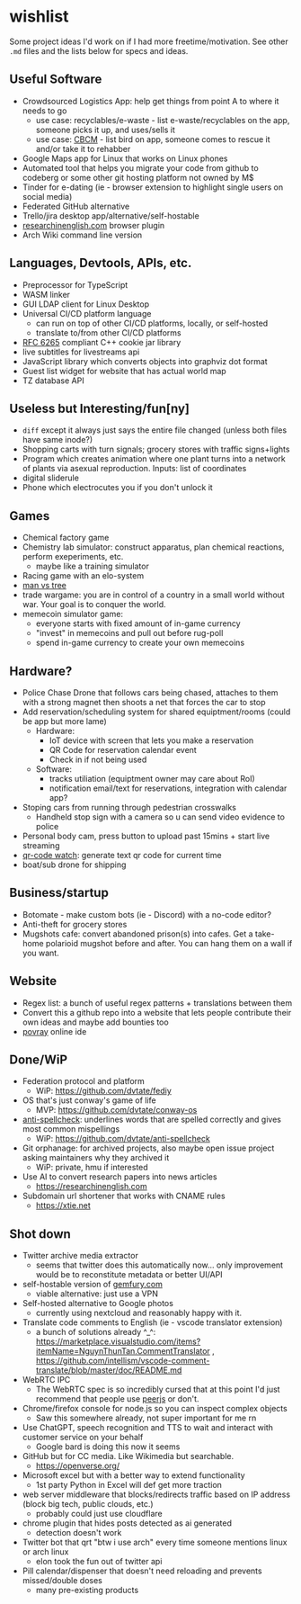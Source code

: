 # wishlist
Some project ideas I'd work on if I had more freetime/motivation. See other `.md` files and the lists below for specs and ideas.

## Useful Software
- Crowdsourced Logistics App: help get things from point A to where it needs to go
  - use case: recyclables/e-waste - list e-waste/recyclables on the app, someone picks it up, and uses/sells it
  - use case: [CBCM](https://birdmonitors.net) - list bird on app, someone comes to rescue it and/or take it to rehabber
- Google Maps app for Linux that works on Linux phones
- Automated tool that helps you migrate your code from github to codeberg or some other git hosting platform not owned by M$
- Tinder for e-dating (ie - browser extension to highlight single users on social media)
- Federated GitHub alternative
- Trello/jira desktop app/alternative/self-hostable
- [researchinenglish.com](https://researchinenglish.com) browser plugin
- Arch Wiki command line version

## Languages, Devtools, APIs, etc.
- Preprocessor for TypeScript
- WASM linker
- GUI LDAP client for Linux Desktop
- Universal CI/CD platform language
  - can run on top of other CI/CD platforms, locally, or self-hosted
  - translate to/from other CI/CD platforms
- [RFC 6265](https://datatracker.ietf.org/doc/html/rfc6265) compliant C++ cookie jar library
- live subtitles for livestreams api
- JavaScript library which converts objects into graphviz dot format
- Guest list widget for website that has actual world map
- TZ database API

## Useless but Interesting/fun\[ny]
- `diff` except it always just says the entire file changed (unless both files have same inode?)
- Shopping carts with turn signals; grocery stores with traffic signs+lights
- Program which creates animation where one plant turns into a network of plants via asexual reproduction. Inputs: list of coordinates
- digital sliderule
- Phone which electrocutes you if you don't unlock it

## Games
- Chemical factory game
- Chemistry lab simulator: construct apparatus, plan chemical reactions, perform exeperiments, etc.
  - maybe like a training simulator
- Racing game with an elo-system
- [man vs tree](https://twitter.com/caravanmalice/status/1544819658980659200)
- trade wargame: you are in control of a country in a small world without war. Your goal is to conquer the world.
- memecoin simulator game:
  - everyone starts with fixed amount of in-game currency
  - "invest" in memecoins and pull out before rug-poll
  - spend in-game currency to create your own memecoins

## Hardware?
- Police Chase Drone that follows cars being chased, attaches to them with a strong magnet then shoots a net that forces the car to stop
- Add reservation/scheduling system for shared equiptment/rooms (could be app but more lame)
  - Hardware:
    - IoT device with screen that lets you make a reservation
    - QR Code for reservation calendar event
    - Check in if not being used
  - Software:
    - tracks utiliation (equiptment owner may care about RoI)
    - notification email/text for reservations, integration with calendar app?
- Stoping cars from running through pedestrian crosswalks
  - Handheld stop sign with a camera so u can send video evidence to police
- Personal body cam, press button to upload past 15mins + start live streaming
- [qr-code watch](https://x.com/hoffridder/status/1747828116804743554): generate text qr code for current time
- boat/sub drone for shipping

## Business/startup
- Botomate - make custom bots (ie - Discord) with a no-code editor?
- Anti-theft for grocery stores
- Mugshots cafe: convert abandoned prison(s) into cafes. Get a take-home polarioid mugshot before and after. You can hang them on a wall if you want.

## Website
- Regex list: a bunch of useful regex patterns + translations between them
- Convert this a github repo into a website that lets people contribute their own ideas and maybe add bounties too
- [povray](https://www.povray.org/) online ide

## Done/WiP
- Federation protocol and platform
  - WiP: https://github.com/dvtate/fediy
- OS that's just conway's game of life
  - MVP: https://github.com/dvtate/conway-os
- [anti-spellcheck](https://twitter.com/hoffridder/status/1362180211392065536): underlines words that are spelled correctly and gives most common mispellings
  - WiP: https://github.com/dvtate/anti-spellcheck
- Git orphanage: for archived projects, also maybe open issue project asking maintainers why they archived it
  - WiP: private, hmu if interested
- Use AI to convert research papers into news articles
  - https://researchinenglish.com
- Subdomain url shortener that works with CNAME rules
  - https://xtie.net

## Shot down
- Twitter archive media extractor
  - seems that twitter does this automatically now... only improvement would be to reconstitute metadata or better UI/API
- self-hostable version of [gemfury.com](https://gemfury.com)
  - viable alternative: just use a VPN
- Self-hosted alternative to Google photos
  - currently using nextcloud and reasonably happy with it.
- Translate code comments to English (ie - vscode translator extension)
  - a bunch of solutions already ^_^: https://marketplace.visualstudio.com/items?itemName=NguynThunTan.CommentTranslator , https://github.com/intellism/vscode-comment-translate/blob/master/doc/README.md
- WebRTC IPC
  - The WebRTC spec is so incredibly cursed that at this point I'd just recommend that people use [peerjs](https://github.com/peers/peerjs) or don't.
- Chrome/firefox console for node.js so you can inspect complex objects
  - Saw this somewhere already, not super important for me rn
- Use ChatGPT, speech recognition and TTS to wait and interact with customer service on your behalf
  - Google bard is doing this now it seems
- GitHub but for CC media. Like Wikimedia but searchable.
  - https://openverse.org/
- Microsoft excel but with a better way to extend functionality
  - 1st party Python in Excel will def get more traction
- web server middleware that blocks/redirects traffic based on IP address (block big tech, public clouds, etc.)
  + probably could just use cloudflare
- chrome plugin that hides posts detected as ai generated
  + detection doesn't work
- Twitter bot that qrt "btw i use arch" every time someone mentions linux or arch linux
  + elon took the fun out of twitter api
- Pill calendar/dispenser that doesn't need reloading and prevents missed/double doses
  + many pre-existing products
